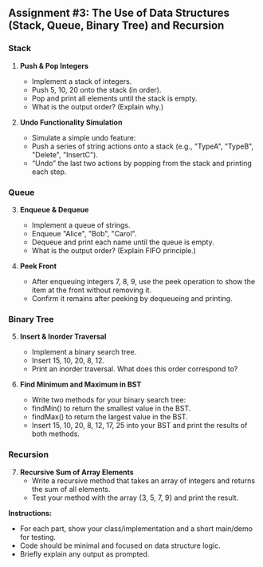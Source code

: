 
## Assignment #3: The Use of Data Structures (Stack, Queue, Binary Tree) and Recursion

### Stack 

1. **Push & Pop Integers**
   - Implement a stack of integers.
   - Push 5, 10, 20 onto the stack (in order).
   - Pop and print all elements until the stack is empty.
   - What is the output order? (Explain why.)

2. **Undo Functionality Simulation**
   - Simulate a simple undo feature:
   - Push a series of string actions onto a stack (e.g., "TypeA", "TypeB", "Delete", "InsertC").
   - “Undo” the last two actions by popping from the stack and printing each step.
   

### Queue 

3. **Enqueue & Dequeue**
   - Implement a queue of strings.
   - Enqueue "Alice", "Bob", "Carol".
   - Dequeue and print each name until the queue is empty.
   - What is the output order? (Explain FIFO principle.)

4. **Peek Front**
   - After enqueuing integers 7, 8, 9, use the peek operation to show the item at the front without removing it.
   - Confirm it remains after peeking by dequeueing and printing.

### Binary Tree 

5. **Insert & Inorder Traversal**
   - Implement a binary search tree.
   - Insert 15, 10, 20, 8, 12.
   - Print an inorder traversal. What does this order correspond to?

6. **Find Minimum and Maximum in BST**
    - Write two methods for your binary search tree:
    - findMin() to return the smallest value in the BST.
    - findMax() to return the largest value in the BST.
    - Insert 15, 10, 20, 8, 12, 17, 25 into your BST and print the results of both methods.

### Recursion 

7. **Recursive Sum of Array Elements**
   - Write a recursive method that takes an array of integers and returns the sum of all elements.
   - Test your method with the array {3, 5, 7, 9} and print the result.

**Instructions:**  
- For each part, show your class/implementation and a short main/demo for testing.
- Code should be minimal and focused on data structure logic.
- Briefly explain any output as prompted.
